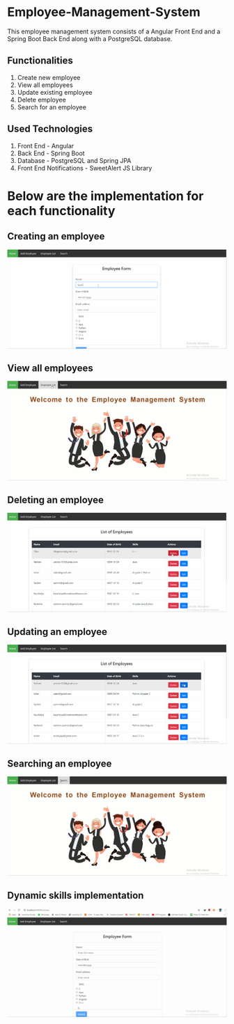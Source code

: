 # Employee-Management-System
This employee management system consists of a Angular Front End and a Spring Boot Back End along with a PostgreSQL database. 

## Functionalities
1. Create new employee
2. View all employees
3. Update existing employee
4. Delete employee
5. Search for an employee

## Used Technologies
1. Front End - Angular
2. Back End - Spring Boot
3. Database - PostgreSQL and Spring JPA
4. Front End Notifications - SweetAlert JS Library

# Below are the implementation for each functionality

## Creating an employee
![](create_employee.gif)

## View all employees
![](View_employee.gif)

## Deleting an employee
![](delete.gif)

## Updating an employee
![](update.gif)

## Searching an employee
![](search.gif)

## Dynamic skills implementation
![](skill.gif)


